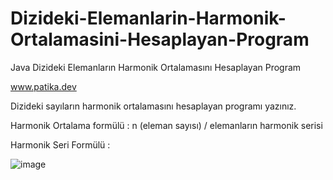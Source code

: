 # Dizideki-Elemanlarin-Harmonik-Ortalamasini-Hesaplayan-Program
Java Dizideki Elemanların Harmonik Ortalamasını Hesaplayan Program

www.patika.dev

Dizideki sayıların harmonik ortalamasını hesaplayan programı yazınız.

Harmonik Ortalama formülü : n (eleman sayısı) / elemanların harmonik serisi

Harmonik Seri Formülü :

![image](https://user-images.githubusercontent.com/123991935/224506668-663ae21e-d97d-416d-a131-91ee191923e9.png)
